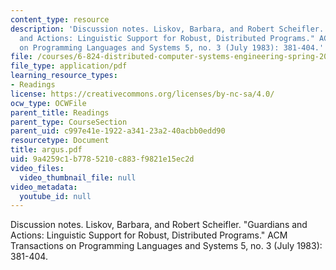 ```yaml
---
content_type: resource
description: 'Discussion notes. Liskov, Barbara, and Robert Scheifler. "Guardians
  and Actions: Linguistic Support for Robust, Distributed Programs." ACM Transactions
  on Programming Languages and Systems 5, no. 3 (July 1983): 381-404.'
file: /courses/6-824-distributed-computer-systems-engineering-spring-2006/9a4259c1b7785210c883f9821e15ec2d_argus.pdf
file_type: application/pdf
learning_resource_types:
- Readings
license: https://creativecommons.org/licenses/by-nc-sa/4.0/
ocw_type: OCWFile
parent_title: Readings
parent_type: CourseSection
parent_uid: c997e41e-1922-a341-23a2-40acbb0edd90
resourcetype: Document
title: argus.pdf
uid: 9a4259c1-b778-5210-c883-f9821e15ec2d
video_files:
  video_thumbnail_file: null
video_metadata:
  youtube_id: null
---
```

Discussion notes. Liskov, Barbara, and Robert Scheifler. "Guardians and Actions: Linguistic Support for Robust, Distributed Programs." ACM Transactions on Programming Languages and Systems 5, no. 3 (July 1983): 381-404.